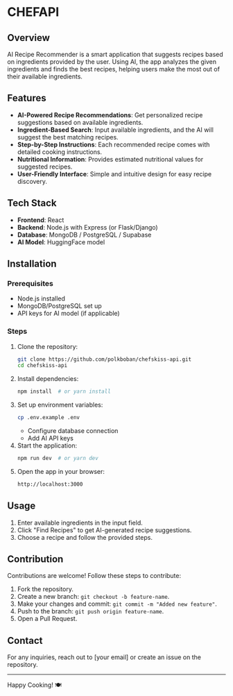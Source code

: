 # CHEFAPI

## Overview
AI Recipe Recommender is a smart application that suggests recipes based on ingredients provided by the user. Using AI, the app analyzes the given ingredients and finds the best recipes, helping users make the most out of their available ingredients.

## Features
- **AI-Powered Recipe Recommendations**: Get personalized recipe suggestions based on available ingredients.
- **Ingredient-Based Search**: Input available ingredients, and the AI will suggest the best matching recipes.
- **Step-by-Step Instructions**: Each recommended recipe comes with detailed cooking instructions.
- **Nutritional Information**: Provides estimated nutritional values for suggested recipes.
- **User-Friendly Interface**: Simple and intuitive design for easy recipe discovery.

## Tech Stack
- **Frontend**: React 
- **Backend**: Node.js with Express (or Flask/Django)
- **Database**: MongoDB / PostgreSQL / Supabase
- **AI Model**: HuggingFace model

## Installation
### Prerequisites
- Node.js installed
- MongoDB/PostgreSQL set up
- API keys for AI model (if applicable)

### Steps
1. Clone the repository:
   ```sh
   git clone https://github.com/polkboban/chefskiss-api.git
   cd chefskiss-api
   ```
2. Install dependencies:
   ```sh
   npm install  # or yarn install
   ```
3. Set up environment variables:
   ```sh
   cp .env.example .env
   ```
   - Configure database connection
   - Add AI API keys
4. Start the application:
   ```sh
   npm run dev  # or yarn dev
   ```
5. Open the app in your browser:
   ```sh
   http://localhost:3000
   ```

## Usage
1. Enter available ingredients in the input field.
2. Click "Find Recipes" to get AI-generated recipe suggestions.
3. Choose a recipe and follow the provided steps.

## Contribution
Contributions are welcome! Follow these steps to contribute:
1. Fork the repository.
2. Create a new branch: `git checkout -b feature-name`.
3. Make your changes and commit: `git commit -m "Added new feature"`.
4. Push to the branch: `git push origin feature-name`.
5. Open a Pull Request.

## Contact
For any inquiries, reach out to [your email] or create an issue on the repository.

---
Happy Cooking! 🍽️

